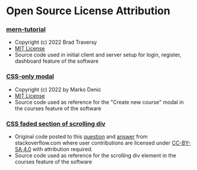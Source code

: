 # Open Source License Attribution

### [mern-tutorial](https://github.com/bradtraversy/mern-tutorial)
- Copyright (c) 2022 Brad Traversy
- [MIT License](https://github.com/bradtraversy/mern-tutorial/blob/main/package.json)
- Source code used in initial client and server setup for login, register, dashboard feature of the software

### [CSS-only modal](https://codepen.io/denic/pen/ZEbKgPp)
- Copyright (c) 2022 by Marko Denic
- [MIT License](https://blog.codepen.io/documentation/licensing/)
- Source code used as reference for the "Create new course" modal in the courses feature of the software

### [CSS faded section of scrolling div](https://jsfiddle.net/hP3wu/12/)
- Original code posted to this [question](https://stackoverflow.com/q/17044284) and [answer](https://stackoverflow.com/a/17044731) from stackoverflow.com where user contributions are licensed under [CC-BY-SA 4.0](https://creativecommons.org/licenses/by-sa/4.0/) with attribution required.
- Source code used as reference for the scrolling div element in the courses feature of the software

